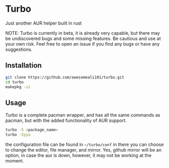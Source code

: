 # Turbo
Just another AUR helper built in rust

NOTE: Turbo is currently in beta, it is already very capable, but there may be undiscovered bugs and some missing features. Be cautious and use at your own risk. Feel free to open an issue if you find any bugs or have any suggestions.

## Installation
```bash
git clone https://github.com/awesomeali101/turbo.git
cd turbo
makepkg -si
```

## Usage

Turbo is a complete pacman wrapper, and has all the same commands as pacman, but with the added functionality of AUR support.

```bash
turbo -S <package_name>
turbo -Syyu
```
the configuration file can be found in `~/turbo/conf`
in there you can choose to change the editor, file manager, and mirror. Yes, github mirror will be an option, in case the aur is down, however, it may not be working at the moment.
